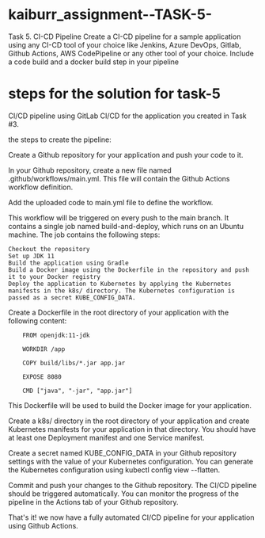 # kaiburr_assignment--TASK-5-
Task 5. CI-CD Pipeline
Create a CI-CD pipeline for a sample application using any CI-CD tool of your choice like
Jenkins, Azure DevOps, Gitlab, Github Actions, AWS CodePipeline or any other tool of your
choice. Include a code build and a docker build step in your pipeline

# steps for the solution for task-5
CI/CD pipeline using GitLab CI/CD for the application you created in Task #3.

the steps to create the pipeline:

Create a Github repository for your application and push your code to it.

In your Github repository, create a new file named .github/workflows/main.yml. This file will contain the Github Actions workflow definition.

Add the uploaded code to main.yml file to define the workflow.

This workflow will be triggered on every push to the main branch. It contains a single job named build-and-deploy, which runs on an Ubuntu machine. The job contains the following steps:

    Checkout the repository
    Set up JDK 11
    Build the application using Gradle
    Build a Docker image using the Dockerfile in the repository and push it to your Docker registry
    Deploy the application to Kubernetes by applying the Kubernetes manifests in the k8s/ directory. The Kubernetes configuration is passed as a secret KUBE_CONFIG_DATA.


Create a Dockerfile in the root directory of your application with the following content:

        FROM openjdk:11-jdk

        WORKDIR /app

        COPY build/libs/*.jar app.jar

        EXPOSE 8080

        CMD ["java", "-jar", "app.jar"]

This Dockerfile will be used to build the Docker image for your application.

Create a k8s/ directory in the root directory of your application and create Kubernetes manifests for your application in that directory. You should have at least one Deployment manifest and one Service manifest.

Create a secret named KUBE_CONFIG_DATA in your Github repository settings with the value of your Kubernetes configuration. You can generate the Kubernetes configuration using kubectl config view --flatten.

Commit and push your changes to the Github repository. The CI/CD pipeline should be triggered automatically. You can monitor the progress of the pipeline in the Actions tab of your Github repository.

That's it! we now have a fully automated CI/CD pipeline for your application using Github Actions.
